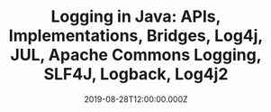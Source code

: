 ---
title: "Logging in Java: APIs, Implementations, Bridges, Log4j, JUL, Apache Commons Logging, SLF4J, Logback, Log4j2"
date: "2019-08-28T12:00:00.000Z"
description: Java logging reference. Work in progress. 
isExternal: true
externalUrl: https://medium.com/@davidagood/logging-in-java-apis-implementations-bridges-log4j-jul-slf4j-logback-ad33852c37a6 
---